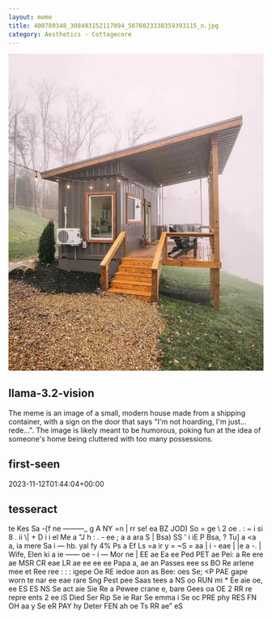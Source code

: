 ```yaml
---
layout: meme
title: 400789348_308493152117094_5676023338359393115_n.jpg
category: Aesthetics - Cottagecore
---
```


<div markdown="0"><a href="400789348_308493152117094_5676023338359393115_n.jpg"><img class="photo" src="400789348_308493152117094_5676023338359393115_n.jpg" /></a>

<h2>llama-3.2-vision</h2>
<p title="Llama-3.2-Vision-11B is a really good model that probably gets the visual details right but doesn't understand literary or media references, and often fails to accurately represent the physical arrangement of objects and the implied relationships between the objects.">The meme is an image of a small, modern house made from a shipping container, with a sign on the door that says &quot;I&#x27;m not hoarding, I&#x27;m just... rede...&quot;. The image is likely meant to be humorous, poking fun at the idea of someone&#x27;s home being cluttered with too many possessions.</p>

<h2>first-seen</h2>
<p title="Because Git doesn't preserve file modification times, this metadata file contains the file's modification time when it was added to the library.">2023-11-12T01:44:04+00:00</p>

<h2>tesseract</h2>
<p title="Tesseract is often terrible and just gives a lot of nonsense characters, but it used to be the state of the art, and usually it is better at correctly representing text than llama-3.2-vision-11b.">te Kes Sa -&#123;f ne ———_ g A NY =n | rr se! ea BZ JOD) So = ge \ 2 oe . : ~ i si 8 . ii \| + D i i el Me a &quot;J h : . - ee ; a a ara S | Bsa) SS &#x27; i iE P Bsa, ? Tu] a &lt;a a, ia mere Sa i — hb. yal fy 4% Ps a Ef Ls =a ir y = ~S = aa | i - eae | |e a  -. | Wife, Elen ki a ie —— oe - i — Mor ne | EE ae Ea ee Ped PET ae Pei: a Re ere ae MSR CR eae LR ae ee ee ee Papa a, ae an Passes eee ss BO Re arlene mee et Ree ree : : : igepe Oe RE iedoe aon as Bee: oes Se; &lt;P PAE gape worn te nar ee eae rare Sng Pest pee Saas tees a NS oo RUN mi * Ee aie oe, ee ES ES NS Se act aie Sie Re a Pewee crane e, bare Gees oa OE 2 RR re repre ents 2 ee iS Died Ser Rip Se ie Rar Se emma i Se oc PRE phy RES FN OH aa y Se eR PAY hy Deter FEN ah oe Ts RR ae” eS</p>

</div>

